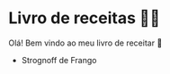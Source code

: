 # Livro de receitas :man_cook:

Olá! Bem vindo ao meu livro de receitar :wave:

- Strognoff de Frango